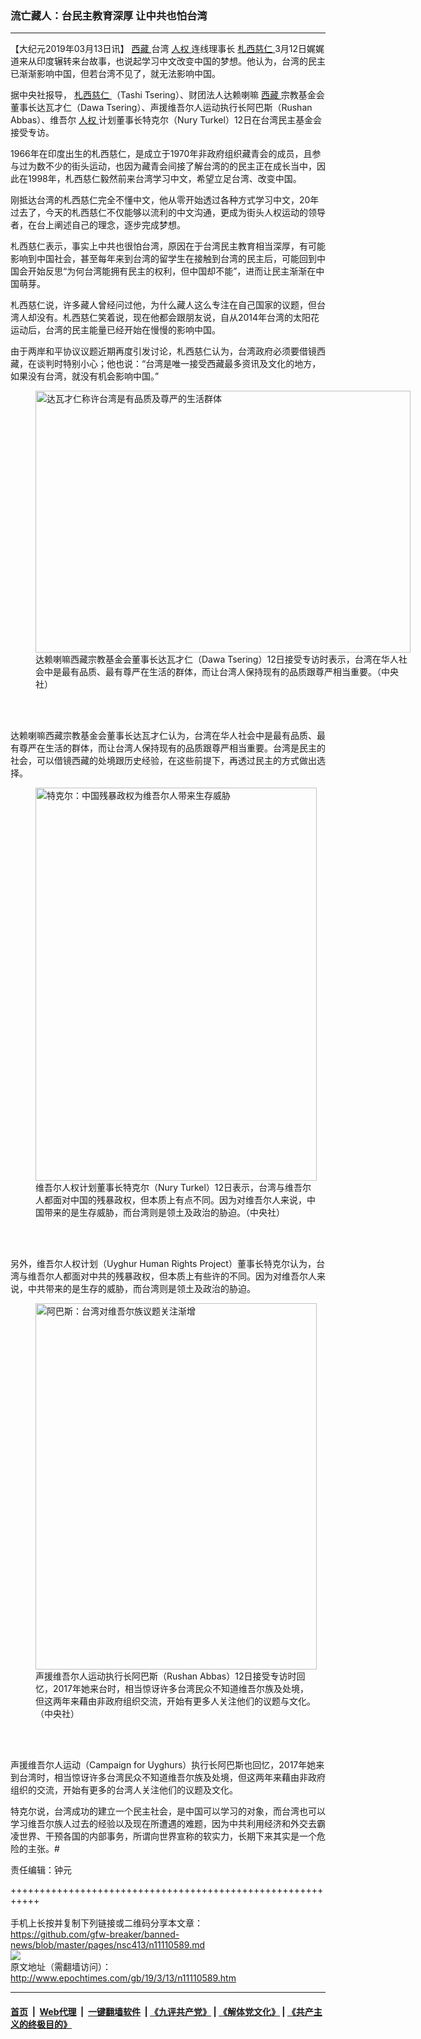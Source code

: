 ### 流亡藏人：台民主教育深厚 让中共也怕台湾
------------------------

<p>
 【大纪元2019年03月13日讯】
 <a href="http://www.epochtimes.com/gb/tag/%E8%A5%BF%E8%97%8F.html">
  西藏
 </a>
 台湾
 <a href="http://www.epochtimes.com/gb/tag/%E4%BA%BA%E6%9D%83.html">
  人权
 </a>
 连线理事长
 <a href="http://www.epochtimes.com/gb/tag/%E6%9C%AD%E8%A5%BF%E6%85%88%E4%BB%81.html">
  札西慈仁
 </a>
 3月12日娓娓道来从印度辗转来台故事，也说起学习中文改变中国的梦想。他认为，台湾的民主已渐渐影响中国，但若台湾不见了，就无法影响中国。
</p>
<p>
 据中央社报导，
 <a href="http://www.epochtimes.com/gb/tag/%E6%9C%AD%E8%A5%BF%E6%85%88%E4%BB%81.html">
  札西慈仁
 </a>
 （Tashi Tsering）、财团法人达赖喇嘛
 <a href="http://www.epochtimes.com/gb/tag/%E8%A5%BF%E8%97%8F.html">
  西藏
 </a>
 宗教基金会董事长达瓦才仁（Dawa Tsering）、声援维吾尔人运动执行长阿巴斯（Rushan Abbas）、维吾尔
 <a href="http://www.epochtimes.com/gb/tag/%E4%BA%BA%E6%9D%83.html">
  人权
 </a>
 计划董事长特克尔（Nury Turkel）12日在台湾民主基金会接受专访。
</p>
<p>
 1966年在印度出生的札西慈仁，是成立于1970年非政府组织藏青会的成员，且参与过为数不少的街头运动，也因为藏青会间接了解台湾的的民主正在成长当中，因此在1998年，札西慈仁毅然前来台湾学习中文，希望立足台湾、改变中国。
</p>
<p>
 刚抵达台湾的札西慈仁完全不懂中文，他从零开始透过各种方式学习中文，20年过去了，今天的札西慈仁不仅能够以流利的中文沟通，更成为街头人权运动的领导者，在台上阐述自己的理念，逐步完成梦想。
</p>
<p>
 札西慈仁表示，事实上中共也很怕台湾，原因在于台湾民主教育相当深厚，有可能影响到中国社会，甚至每年来到台湾的留学生在接触到台湾的民主后，可能回到中国会开始反思“为何台湾能拥有民主的权利，但中国却不能”，进而让民主渐渐在中国萌芽。
</p>
<p>
 札西慈仁说，许多藏人曾经问过他，为什么藏人这么专注在自己国家的议题，但台湾人却没有。札西慈仁笑着说，现在他都会跟朋友说，自从2014年台湾的太阳花运动后，台湾的民主能量已经开始在慢慢的影响中国。
</p>
<p>
 由于两岸和平协议议题近期再度引发讨论，札西慈仁认为，台湾政府必须要借镜西藏，在谈判时特别小心；他也说：“台湾是唯一接受西藏最多资讯及文化的地方，如果没有台湾，就没有机会影响中国。”
</p>
<figure class="wp-caption aligncenter" id="attachment_11110649" style="width: 600px">
 <a href="http://i.epochtimes.com/assets/uploads/2019/03/1903131005542378.jpg">
  <img alt="达瓦才仁称许台湾是有品质及尊严的生活群体" class="size-large wp-image-11110649" height="419" src="http://i.epochtimes.com/assets/uploads/2019/03/1903131005542378-600x419.jpg" title="达瓦才仁称许台湾是有品质及尊严的生活群体" width="600"/>
 </a>
 <br/><figcaption class="wp-caption-text">
  达赖喇嘛西藏宗教基金会董事长达瓦才仁（Dawa Tsering）12日接受专访时表示，台湾在华人社会中是最有品质、最有尊严在生活的群体，而让台湾人保持现有的品质跟尊严相当重要。（中央社）
 </figcaption><br/>
</figure><br/>
<p>
 达赖喇嘛西藏宗教基金会董事长达瓦才仁认为，台湾在华人社会中是最有品质、最有尊严在生活的群体，而让台湾人保持现有的品质跟尊严相当重要。台湾是民主的社会，可以借镜西藏的处境跟历史经验，在这些前提下，再透过民主的方式做出选择。
</p>
<figure class="wp-caption aligncenter" id="attachment_11110672" style="width: 450px">
 <a href="http://i.epochtimes.com/assets/uploads/2019/03/1903131010162378.jpg">
  <img alt="特克尔：中国残暴政权为维吾尔人带来生存威胁" class="wp-image-11110672 size-medium" height="629" src="http://i.epochtimes.com/assets/uploads/2019/03/1903131010162378-450x629.jpg" title="特克尔：中国残暴政权为维吾尔人带来生存威胁" width="450"/>
 </a>
 <br/><figcaption class="wp-caption-text">
  维吾尔人权计划董事长特克尔（Nury Turkel）12日表示，台湾与维吾尔人都面对中国的残暴政权，但本质上有点不同。因为对维吾尔人来说，中国带来的是生存威胁，而台湾则是领土及政治的胁迫。（中央社）
 </figcaption><br/>
</figure><br/>
<p>
 另外，维吾尔人权计划（Uyghur Human Rights Project）董事长特克尔认为，台湾与维吾尔人都面对中共的残暴政权，但本质上有些许的不同。因为对维吾尔人来说，中共带来的是生存的威胁，而台湾则是领土及政治的胁迫。
</p>
<figure class="wp-caption aligncenter" id="attachment_11110650" style="width: 450px">
 <a href="http://i.epochtimes.com/assets/uploads/2019/03/1903131006312378.jpg">
  <img alt="阿巴斯：台湾对维吾尔族议题关注渐增" class="wp-image-11110650 size-medium" height="586" src="http://i.epochtimes.com/assets/uploads/2019/03/1903131006312378-450x586.jpg" title="阿巴斯：台湾对维吾尔族议题关注渐增" width="450"/>
 </a>
 <br/><figcaption class="wp-caption-text">
  声援维吾尔人运动执行长阿巴斯（Rushan Abbas）12日接受专访时回忆，2017年她来台时，相当惊讶许多台湾民众不知道维吾尔族及处境，但这两年来藉由非政府组织交流，开始有更多人关注他们的议题与文化。（中央社）
 </figcaption><br/>
</figure><br/>
<p>
 声援维吾尔人运动（Campaign for Uyghurs）执行长阿巴斯也回忆，2017年她来到台湾时，相当惊讶许多台湾民众不知道维吾尔族及处境，但这两年来藉由非政府组织的交流，开始有更多的台湾人关注他们的议题及文化。
</p>
<p>
 特克尔说，台湾成功的建立一个民主社会，是中国可以学习的对象，而台湾也可以学习维吾尔族人过去的经验以及现在所遭遇的难题，因为中共利用经济和外交去霸凌世界、干预各国的内部事务，所谓向世界宣称的软实力，长期下来其实是一个危险的主张。#
</p>
<p>
 责任编辑：钟元
</p>

+++++++++++++++++++++++++++++++++++++++++++++++++++++++++++<br/><br/>
手机上长按并复制下列链接或二维码分享本文章：<br/>
https://github.com/gfw-breaker/banned-news/blob/master/pages/nsc413/n11110589.md <br/>
<a href='https://github.com/gfw-breaker/banned-news/blob/master/pages/nsc413/n11110589.md'><img src='https://github.com/gfw-breaker/banned-news/blob/master/pages/nsc413/n11110589.md.png'/></a> <br/>
原文地址（需翻墙访问）：http://www.epochtimes.com/gb/19/3/13/n11110589.htm


------------------------
#### [首页](https://github.com/gfw-breaker/banned-news/blob/master/README.md) &nbsp;|&nbsp; [Web代理](https://github.com/labour-camp/helloworld) &nbsp;|&nbsp; [一键翻墙软件](https://github.com/gfw-breaker/nogfw/blob/master/README.md) &nbsp;| [《九评共产党》](https://github.com/gfw-breaker/9ping.md/blob/master/README.md#九评之一评共产党是什么) | [《解体党文化》](https://github.com/gfw-breaker/jtdwh.md/blob/master/README.md) | [《共产主义的终极目的》](https://github.com/gfw-breaker/gczydzjmd.md/blob/master/README.md)

